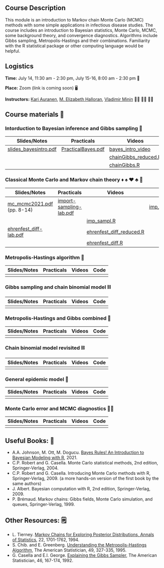 ## Course Description

This module is an introduction to Markov chain Monte Carlo (MCMC) methods with some simple applications in infectious disease studies. The course includes an introduction to Bayesian statistics, Monte Carlo, MCMC, some background theory, and convergence diagnostics. Algorithms include Gibbs sampling, Metropolis-Hastings and their combinations. Familiarity with the R statistical package or other computing language would be helpful.

## Logistics

**Time:** July 14, 11:30 am - 2:30 pm, July 15-16, 8:00 am - 2:30 pm :date: 

 **Place:** Zoom (link is coming soon) :desktop_computer:

**Instructors:** [Kari Auranen](https://www.utu.fi/en/people/kari-auranen), [M. Elizabeth Halloran](https://www.utu.fi/en/people/kari-auranen), [Vladimir Minin](vnminin.github.io)  :man_scientist: :woman_scientist: :man_scientist:

## Course materials :open_book:

### Intorduction to Bayesian inference and Gibbs sampling :telescope:

Slides/Notes | Practicals | Videos | Code
------------ | ---------- | ------ | ----
[slides_bayesintro.pdf](https://github.com/vnminin/sismid_mcmc_one/blob/main/2021/lectures/slides_bayesintro21.pdf) | [PracticalBayes.pdf](https://github.com/vnminin/sismid_mcmc_one/blob/main/2021/labs/PracticalBayes12021.pdf) | [bayes_intro_video](https://washington.zoom.us/rec/play/RvYq4BK49oPlH0AJYyjfHP48JFi--hfFi19Rrghn9LW-qDsLs7EqgCmfPoSUBeMD8P-hXXW__gJWViDj.obIBmHtQoDTVftJf?continueMode=true&_x_zm_rtaid=WSdjZ4usTqyureTAbHWQhw.1626030450428.bfed32a6a2854cabd1c141f54da54f87&_x_zm_rhtaid=334) | [bayesintro2021.R](https://github.com/vnminin/sismid_mcmc_one/blob/main/2021/code/bayesintro2021.R)
 | | |   [chainGibbs_reduced.R](https://github.com/vnminin/sismid_mcmc_one/blob/main/2021/code/chainGibbs_reduced.R)
  | | |  [chainGibbs.R](https://github.com/vnminin/sismid_mcmc_one/blob/main/2021/code/chainGibbs.R)

### Classical Monte Carlo and Markov chain theory :diamonds: :spades: :hearts: :clubs: :game_die: 

Slides/Notes | Practicals | Videos | Code
------------ | ---------- | ------ | ----
[mc_mcmc2021.pdf](https://github.com/vnminin/sismid_mcmc_one/blob/main/2021/lectures/mc_mcmc2021.pdf) (pp. 8-14) | [import-sampling-lab.pdf](https://github.com/vnminin/sismid_mcmc_one/blob/main/2021/labs/import-sampling-lab.pdf)  |  | [imp_sampl_reduced.R](https://github.com/vnminin/sismid_mcmc_one/blob/main/2021/code/import_sampl_reduced.R)
 | | | [imp_sampl.R](https://github.com/vnminin/sismid_mcmc_one/blob/main/2021/code/import_sampl.R)
 | [ehrenfest_diff-lab.pdf](https://github.com/vnminin/sismid_mcmc_one/blob/main/2021/labs/ehrenfest-diff-lab.pdf) | | [ehrenfest_diff_reduced.R](https://github.com/vnminin/sismid_mcmc_one/blob/main/2021/code/ehrenfest_diff_reduced.R)
  | | | [ehrenfest_diff.R](https://github.com/vnminin/sismid_mcmc_one/blob/main/2021/code/ehrenfest_diff.R)

### Metropolis-Hastings algorithm :frog:

Slides/Notes | Practicals | Videos | Code
------------ | ---------- | ------ | ----
 |  |  | 
 
### Gibbs sampling and chain binomial model :chains:

Slides/Notes | Practicals | Videos | Code
------------ | ---------- | ------ | ----
 |  |  | 
 
### Metropolis-Hastings and Gibbs combined :octopus:

Slides/Notes | Practicals | Videos | Code
------------ | ---------- | ------ | ----
 |  |  | 
 
### Chain binomial model revisited :chains:
 
 Slides/Notes | Practicals | Videos | Code
------------ | ---------- | ------ | ----
 |  |  | 
 
### General epidemic model 🧟
 
  Slides/Notes | Practicals | Videos | Code
------------ | ---------- | ------ | ----
 |  |  | 
 
### Monte Carlo error and MCMC diagnostics :woman_mechanic:
 
  Slides/Notes | Practicals | Videos | Code
------------ | ---------- | ------ | ----
 |  |  | 
 
## Useful Books: 📘
- A.A. Johnson, M. Ott, M. Dogucu. [Bayes Rules! An Introduction to Bayesian Modeling with R](https://www.bayesrulesbook.com), 2021.
- C.P. Robert and G. Casella. Monte Carlo statistical methods, 2nd edition, Springer-Verlag, 2004.
- C.P. Robert and G. Casella. Introducing Monte Carlo methods with R, Springer-Verlag, 2009. (a more hands-on version of the first book by the same authors)
- J. Albert. Bayesian computation with R, 2nd edition, Springer-Verlag, 2009.
- P. Brémaud. Markov chains: Gibbs fields, Monte Carlo simulation, and queues, Springer-Verlag, 1999.

## Other Resources: 🗒️
- L. Tierney. [Markov Chains for Exploring Posterior Distributions, Annals of Statistics](https://projecteuclid.org/journals/annals-of-statistics/volume-22/issue-4/Markov-Chains-for-Exploring-Posterior-Distributions/10.1214/aos/1176325750.full), 22, 1701-1762, 1994.
- S. Chib. and E. Greenberg. [Understanding the Metropolis-Hastings Algorithm](https://www.jstor.org/stable/2684568?seq=1#metadata_info_tab_contents), The American Statistician, 49, 327-335, 1995.
- G. Casella and E.I. George. [Explaining the Gibbs Sampler](https://www.jstor.org/stable/2685208?seq=1#metadata_info_tab_contents), The American Statistician, 46, 167-174, 1992.
